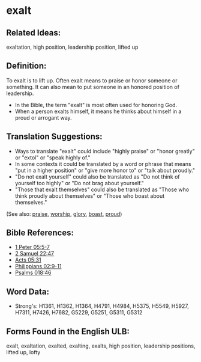 # exalt

## Related Ideas:

exaltation, high position, leadership position, lifted up

## Definition:

To exalt is to lift up. Often exalt means to praise or honor someone or something. It can also mean to put someone in an honored position of leadership.

* In the Bible, the term "exalt" is most often used for honoring God.
* When a person exalts himself, it means he thinks about himself in a proud or arrogant way.

## Translation Suggestions:

* Ways to translate "exalt" could include "highly praise" or "honor greatly" or "extol" or "speak highly of."
* In some contexts it could be translated by a word or phrase that means "put in a higher position" or "give more honor to" or "talk about proudly."
* "Do not exalt yourself" could also be translated as "Do not think of yourself too highly" or "Do not brag about yourself."
* "Those that exalt themselves" could also be translated as "Those who think proudly about themselves" or "Those who boast about themselves."

(See also: [praise](../other/praise.md), [worship](../kt/worship.md), [glory](../kt/glory.md), [boast](../kt/boast.md), [proud](../other/proud.md))

## Bible References:

* [1 Peter 05:5-7](rc://en/tn/help/1pe/05/05)
* [2 Samuel 22:47](rc://en/tn/help/2sa/22/47)
* [Acts 05:31](rc://en/tn/help/act/05/31)
* [Philippians 02:9-11](rc://en/tn/help/php/02/09)
* [Psalms 018:46](rc://en/tn/help/psa/018/46)

## Word Data:

* Strong's: H1361, H1362, H1364, H4791, H4984, H5375, H5549, H5927, H7311, H7426, H7682, G5229, G5251, G5311, G5312

## Forms Found in the English ULB:

exalt, exaltation, exalted, exalting, exalts, high position, leadership positions, lifted up, lofty

